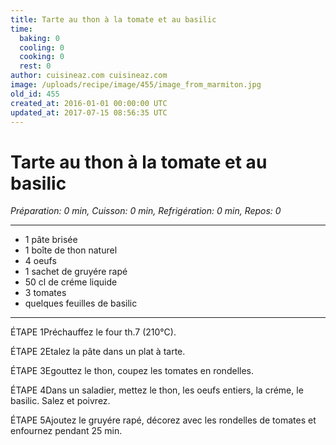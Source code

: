 ```yaml
---
title: Tarte au thon à la tomate et au basilic
time:
  baking: 0
  cooling: 0
  cooking: 0
  rest: 0
author: cuisineaz.com cuisineaz.com
image: /uploads/recipe/image/455/image_from_marmiton.jpg
old_id: 455
created_at: 2016-01-01 00:00:00 UTC
updated_at: 2017-07-15 08:56:35 UTC
---
```


# Tarte au thon à la tomate et au basilic

_Préparation: 0 min, Cuisson: 0 min, Refrigération: 0 min, Repos: 0_

---

- 1 pâte brisée
- 1 boîte de thon naturel
- 4 oeufs
- 1 sachet de gruyére rapé
- 50 cl de créme liquide
- 3 tomates
- quelques feuilles de basilic

---

ÉTAPE 1Préchauffez le four th.7 (210°C).

ÉTAPE 2Etalez la pâte dans un plat à tarte.

ÉTAPE 3Egouttez le thon, coupez les tomates en rondelles.

ÉTAPE 4Dans un saladier, mettez le thon, les oeufs entiers, la créme, le basilic. Salez et poivrez.

ÉTAPE 5Ajoutez le gruyére rapé, décorez avec les rondelles de tomates et enfournez pendant 25 min.

